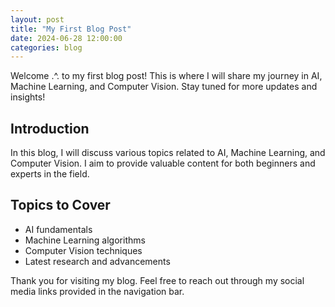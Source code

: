 ```yaml
---
layout: post
title: "My First Blog Post"
date: 2024-06-28 12:00:00
categories: blog
---
```


Welcome .^. to my first blog post! This is where I will share my journey in AI, Machine Learning, and Computer Vision. Stay tuned for more updates and insights!

## Introduction

In this blog, I will discuss various topics related to AI, Machine Learning, and Computer Vision. I aim to provide valuable content for both beginners and experts in the field.

## Topics to Cover

- AI fundamentals
- Machine Learning algorithms
- Computer Vision techniques
- Latest research and advancements

Thank you for visiting my blog. Feel free to reach out through my social media links provided in the navigation bar.
